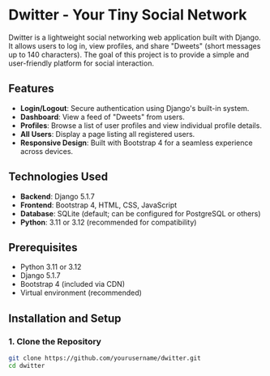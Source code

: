 # Dwitter - Your Tiny Social Network

Dwitter is a lightweight social networking web application built with Django. It allows users to log in, view profiles, and share "Dweets" (short messages up to 140 characters). The goal of this project is to provide a simple and user-friendly platform for social interaction.

## Features
- **Login/Logout**: Secure authentication using Django's built-in system.
- **Dashboard**: View a feed of "Dweets" from users.
- **Profiles**: Browse a list of user profiles and view individual profile details.
- **All Users**: Display a page listing all registered users.
- **Responsive Design**: Built with Bootstrap 4 for a seamless experience across devices.

## Technologies Used
- **Backend**: Django 5.1.7
- **Frontend**: Bootstrap 4, HTML, CSS, JavaScript
- **Database**: SQLite (default; can be configured for PostgreSQL or others)
- **Python**: 3.11 or 3.12 (recommended for compatibility)

## Prerequisites
- Python 3.11 or 3.12
- Django 5.1.7
- Bootstrap 4 (included via CDN)
- Virtual environment (recommended)

## Installation and Setup

### 1. Clone the Repository
```bash
git clone https://github.com/yourusername/dwitter.git
cd dwitter
```
